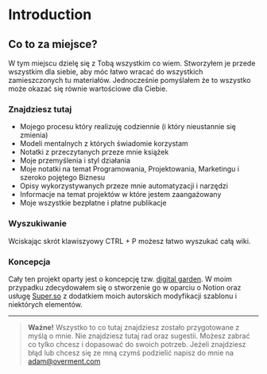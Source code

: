 # Introduction

## Co to za miejsce?

W tym miejscu dzielę się z Tobą wszystkim co wiem. Stworzyłem je przede wszystkim dla siebie, aby móc łatwo wracać do wszystkich zamieszczonych tu materiałów. Jednocześnie pomyślałem że to wszystko może okazać się równie wartościowe dla Ciebie.

### Znajdziesz tutaj

-   Mojego procesu który realizuję codziennie (i który nieustannie się zmienia)
-   Modeli mentalnych z których świadomie korzystam
-   Notatki z przeczytanych przeze mnie książek
-   Moje przemyślenia i styl działania
-   Moje notatki na temat Programowania, Projektowania, Marketingu i szeroko pojętego Biznesu
-   Opisy wykorzystywanych przeze mnie automatyzacji i narzędzi
-   Informacje na temat projektów w które jestem zaangażowany
-   Moje wszystkie bezpłatne i płatne publikacje

### Wyszukiwanie

Wciskając skrót klawiszyowy CTRL + P możesz łatwo wyszukać całą wiki.

### **Koncepcja**

Cały ten projekt oparty jest o koncepcję tzw. [digital garden](https://joelhooks.com/digital-garden). W moim przypadku zdecydowałem się o stworzenie go w oparciu o Notion oraz usługę [Super.so](http://super.so) z dodatkiem moich autorskich modyfikacji szablonu i niektórych elementów.

---

> **Ważne!** Wszystko to co tutaj znajdziesz zostało przygotowane z myślą o mnie. Nie znajdziesz tutaj rad oraz sugestii. Możesz zabrać co tylko chcesz i dopasować do swoich potrzeb. Jeżeli znajdziesz błąd lub chcesz się ze mną czymś podzielić napisz do mnie na [adam@overment.com](mailto:adam@overment.com)

